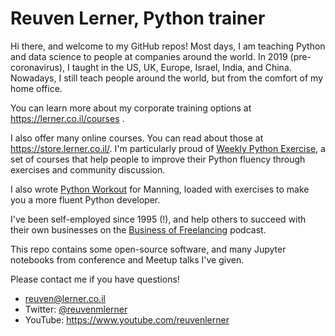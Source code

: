 # Reuven Lerner, Python trainer

Hi there, and welcome to my GitHub repos!  Most days, I am teaching Python and data science to people at companies around the world. In 2019 (pre-coronavirus), I taught in the US, UK, Europe, Israel, India, and China. Nowadays, I still teach people around the world, but from the comfort of my home office.

You can learn more about my corporate training options at https://lerner.co.il/courses .  

I also offer many online courses. You can read about those at https://store.lerner.co.il/. I'm particularly proud of [Weekly Python Exercise](https://WeeklyPythonExercise.com), a set of courses that help people to improve their Python fluency through exercises and community discussion.

I also wrote [Python Workout](https://PythonWorkout.com/) for Manning, loaded with exercises to make you a more fluent Python developer.

I've been self-employed since 1995 (!), and help others to succeed with their own businesses on the [Business of Freelancing](https://businessoffreelancing.com/) podcast.

This repo contains some open-source software, and many Jupyter notebooks from conference and Meetup talks I've given.

Please contact me if you have questions!
- [reuven@lerner.co.il](mailto:reuven@lerner.co.il)
- Twitter: [@reuvenmlerner](https://twitter.com/reuvenmlerner)
- YouTube: https://www.youtube.com/reuvenlerner
